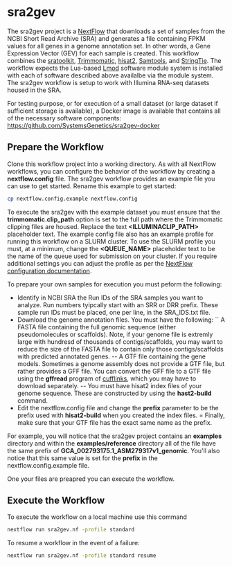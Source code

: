 # sra2gev

The sra2gev project is a [NextFlow](https://www.nextflow.io/) that downloads a set of samples from the NCBI Short Read Archive (SRA) and generates a file containing FPKM values for all genes in a genome annotation set. In other words, a Gene Expression Vector (GEV) for each sample is created. This workflow combines the [sratoolkit](https://www.ncbi.nlm.nih.gov/books/NBK158900/), [Trimmomatic](http://www.usadellab.org/cms/?page=trimmomatic), [hisat2](https://ccb.jhu.edu/software/hisat2/index.shtml), [Samtools](http://www.htslib.org/), and [StringTie](http://www.ccb.jhu.edu/software/stringtie/).  The workflow expects the Lua-based [Lmod](https://lmod.readthedocs.io/en/latest/) software module system is installed with each of software described above availalbe via the module system.  The sra2gev workflow is setup to work with Illumina RNA-seq datasets housed in the SRA.

For testing purpose, or for execution of a small dataset (or large dataset if sufficient storage is available), a Docker image is available that contains all of the necessary software components: https://github.com/SystemsGenetics/sra2gev-docker

## Prepare the Workflow
Clone this workflow project into a working directory.  As with all NextFlow workflows, you can configure the behavior of the workflow by creating a **nextflow.config** file.  The sra2gev workflow provides an example file you can use to get started.  Rename this example to get started:

```bash
cp nextflow.config.example nextflow.config
```
To execute the sra2gev with the example dataset you must ensure that the **trimmomatic.clip_path** option is set to the full path where the Trimmomatic clipping files are housed.  Replace the text **<ILLUMINACLIP_PATH>** placeholder text. The example config file also has an example profile for running this workflow on a SLURM cluster. To use the SLURM profile you must, at a minimum, change the **<QUEUE_NAME>** placeholder text to be the name of the queue used for submission on your cluster.  If you require additional settings you can adjust the profile as per the [NextFlow configuration documentation](https://www.nextflow.io/docs/latest/config.html#config-profiles).  

To prepare your own samples for execution you must peform the following:
- Identify in NCBI SRA the Run IDs of the SRA samples you want to analyze.  Run numbers tyipcally start with an SRR or DRR prefix. These sample run IDs must be placed, one per line, in the SRA_IDS.txt file.
- Download the genome annotation files.  You must have the following:
`` A FASTA file containing the full genomic sequence (either pseudomolecules or scaffolds).  Note, if your genome file is extremly large with hundresd of thousands of contigs/scaffolds, you may want to reduce the size of the FASTA file to contain only those contigs/scaffolds with predicted annotated genes.
-- A GTF file containing the gene models.  Sometimes a genome assembly does not provide a GTF file, but rather provides a GFF file. You can convert the GFF file to a GTF file using the **gffread** program of [cufflinks](http://cole-trapnell-lab.github.io/cufflinks/file_formats/), which you may have to download separately.
-- You must have hisat2 index files of your genome sequence. These are constructed by using the **hast2-build** command.
- Edit the nextflow.config file and change the **prefix** parameter to be the prefix used with **hisat2-build** when you created the index files.
= Finally, make sure that your GTF file has the exact same name as the prefix. 

For example, you will notice that the sra2gev project contains an **examples** directory and within the **examples/reference** directory all of the file have the same prefix of **GCA_002793175.1_ASM279317v1_genomic**.  You'll also notice that this same value is set for the **prefix** in the nextflow.config.example file.

One your files are preapred you can execute the workflow.

## Execute the Workflow
To execute the workflow on a local machine use this command

```bash
nextflow run sra2gev.nf -profile standard
```

To resume a workflow in the event of a failure:
```bash
nextflow run sra2gev.nf -profile standard resume
```



